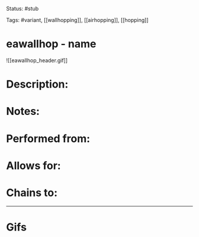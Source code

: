 Status: #stub

Tags: #variant, [[wallhopping]], [[airhopping]], [[hopping]]

# eawallhop - name
![[eawallhop_header.gif]]
# Description:


# Notes:


# Performed from:


# Allows for:


# Chains to:


___
# Gifs
